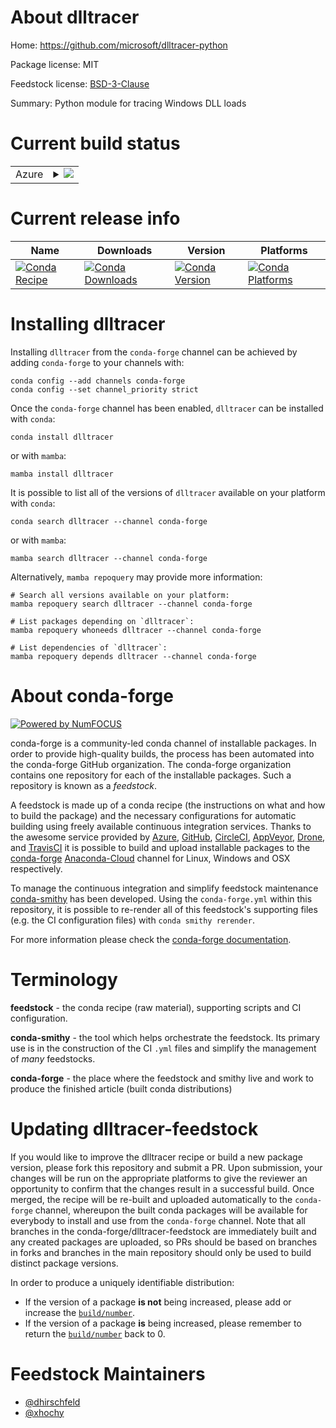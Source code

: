 About dlltracer
===============

Home: https://github.com/microsoft/dlltracer-python

Package license: MIT

Feedstock license: [BSD-3-Clause](https://github.com/conda-forge/dlltracer-feedstock/blob/main/LICENSE.txt)

Summary: Python module for tracing Windows DLL loads

Current build status
====================


<table>
    
  <tr>
    <td>Azure</td>
    <td>
      <details>
        <summary>
          <a href="https://dev.azure.com/conda-forge/feedstock-builds/_build/latest?definitionId=13309&branchName=main">
            <img src="https://dev.azure.com/conda-forge/feedstock-builds/_apis/build/status/dlltracer-feedstock?branchName=main">
          </a>
        </summary>
        <table>
          <thead><tr><th>Variant</th><th>Status</th></tr></thead>
          <tbody><tr>
              <td>win_64_python3.10.____cpython</td>
              <td>
                <a href="https://dev.azure.com/conda-forge/feedstock-builds/_build/latest?definitionId=13309&branchName=main">
                  <img src="https://dev.azure.com/conda-forge/feedstock-builds/_apis/build/status/dlltracer-feedstock?branchName=main&jobName=win&configuration=win_64_python3.10.____cpython" alt="variant">
                </a>
              </td>
            </tr><tr>
              <td>win_64_python3.8.____cpython</td>
              <td>
                <a href="https://dev.azure.com/conda-forge/feedstock-builds/_build/latest?definitionId=13309&branchName=main">
                  <img src="https://dev.azure.com/conda-forge/feedstock-builds/_apis/build/status/dlltracer-feedstock?branchName=main&jobName=win&configuration=win_64_python3.8.____cpython" alt="variant">
                </a>
              </td>
            </tr><tr>
              <td>win_64_python3.9.____cpython</td>
              <td>
                <a href="https://dev.azure.com/conda-forge/feedstock-builds/_build/latest?definitionId=13309&branchName=main">
                  <img src="https://dev.azure.com/conda-forge/feedstock-builds/_apis/build/status/dlltracer-feedstock?branchName=main&jobName=win&configuration=win_64_python3.9.____cpython" alt="variant">
                </a>
              </td>
            </tr>
          </tbody>
        </table>
      </details>
    </td>
  </tr>
</table>

Current release info
====================

| Name | Downloads | Version | Platforms |
| --- | --- | --- | --- |
| [![Conda Recipe](https://img.shields.io/badge/recipe-dlltracer-green.svg)](https://anaconda.org/conda-forge/dlltracer) | [![Conda Downloads](https://img.shields.io/conda/dn/conda-forge/dlltracer.svg)](https://anaconda.org/conda-forge/dlltracer) | [![Conda Version](https://img.shields.io/conda/vn/conda-forge/dlltracer.svg)](https://anaconda.org/conda-forge/dlltracer) | [![Conda Platforms](https://img.shields.io/conda/pn/conda-forge/dlltracer.svg)](https://anaconda.org/conda-forge/dlltracer) |

Installing dlltracer
====================

Installing `dlltracer` from the `conda-forge` channel can be achieved by adding `conda-forge` to your channels with:

```
conda config --add channels conda-forge
conda config --set channel_priority strict
```

Once the `conda-forge` channel has been enabled, `dlltracer` can be installed with `conda`:

```
conda install dlltracer
```

or with `mamba`:

```
mamba install dlltracer
```

It is possible to list all of the versions of `dlltracer` available on your platform with `conda`:

```
conda search dlltracer --channel conda-forge
```

or with `mamba`:

```
mamba search dlltracer --channel conda-forge
```

Alternatively, `mamba repoquery` may provide more information:

```
# Search all versions available on your platform:
mamba repoquery search dlltracer --channel conda-forge

# List packages depending on `dlltracer`:
mamba repoquery whoneeds dlltracer --channel conda-forge

# List dependencies of `dlltracer`:
mamba repoquery depends dlltracer --channel conda-forge
```


About conda-forge
=================

[![Powered by
NumFOCUS](https://img.shields.io/badge/powered%20by-NumFOCUS-orange.svg?style=flat&colorA=E1523D&colorB=007D8A)](https://numfocus.org)

conda-forge is a community-led conda channel of installable packages.
In order to provide high-quality builds, the process has been automated into the
conda-forge GitHub organization. The conda-forge organization contains one repository
for each of the installable packages. Such a repository is known as a *feedstock*.

A feedstock is made up of a conda recipe (the instructions on what and how to build
the package) and the necessary configurations for automatic building using freely
available continuous integration services. Thanks to the awesome service provided by
[Azure](https://azure.microsoft.com/en-us/services/devops/), [GitHub](https://github.com/),
[CircleCI](https://circleci.com/), [AppVeyor](https://www.appveyor.com/),
[Drone](https://cloud.drone.io/welcome), and [TravisCI](https://travis-ci.com/)
it is possible to build and upload installable packages to the
[conda-forge](https://anaconda.org/conda-forge) [Anaconda-Cloud](https://anaconda.org/)
channel for Linux, Windows and OSX respectively.

To manage the continuous integration and simplify feedstock maintenance
[conda-smithy](https://github.com/conda-forge/conda-smithy) has been developed.
Using the ``conda-forge.yml`` within this repository, it is possible to re-render all of
this feedstock's supporting files (e.g. the CI configuration files) with ``conda smithy rerender``.

For more information please check the [conda-forge documentation](https://conda-forge.org/docs/).

Terminology
===========

**feedstock** - the conda recipe (raw material), supporting scripts and CI configuration.

**conda-smithy** - the tool which helps orchestrate the feedstock.
                   Its primary use is in the construction of the CI ``.yml`` files
                   and simplify the management of *many* feedstocks.

**conda-forge** - the place where the feedstock and smithy live and work to
                  produce the finished article (built conda distributions)


Updating dlltracer-feedstock
============================

If you would like to improve the dlltracer recipe or build a new
package version, please fork this repository and submit a PR. Upon submission,
your changes will be run on the appropriate platforms to give the reviewer an
opportunity to confirm that the changes result in a successful build. Once
merged, the recipe will be re-built and uploaded automatically to the
`conda-forge` channel, whereupon the built conda packages will be available for
everybody to install and use from the `conda-forge` channel.
Note that all branches in the conda-forge/dlltracer-feedstock are
immediately built and any created packages are uploaded, so PRs should be based
on branches in forks and branches in the main repository should only be used to
build distinct package versions.

In order to produce a uniquely identifiable distribution:
 * If the version of a package **is not** being increased, please add or increase
   the [``build/number``](https://docs.conda.io/projects/conda-build/en/latest/resources/define-metadata.html#build-number-and-string).
 * If the version of a package **is** being increased, please remember to return
   the [``build/number``](https://docs.conda.io/projects/conda-build/en/latest/resources/define-metadata.html#build-number-and-string)
   back to 0.

Feedstock Maintainers
=====================

* [@dhirschfeld](https://github.com/dhirschfeld/)
* [@xhochy](https://github.com/xhochy/)

